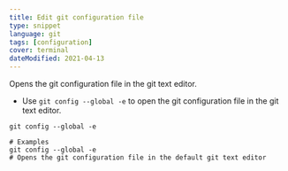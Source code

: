 ```yaml
---
title: Edit git configuration file
type: snippet
language: git
tags: [configuration]
cover: terminal
dateModified: 2021-04-13
---
```


Opens the git configuration file in the git text editor.

- Use `git config --global -e` to open the git configuration file in the git text editor.

```shell
git config --global -e

# Examples
git config --global -e
# Opens the git configuration file in the default git text editor
```
